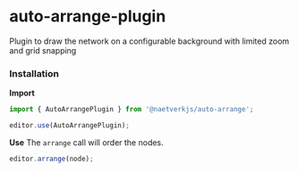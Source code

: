 # auto-arrange-plugin

Plugin to draw the network on a configurable background with limited zoom and grid snapping

### Installation

**Import**

```js
import { AutoArrangePlugin } from '@naetverkjs/auto-arrange';

editor.use(AutoArrangePlugin);
```

**Use**
The `arrange` call will order the nodes.

```typescript
editor.arrange(node);
```
